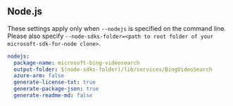 ## Node.js

These settings apply only when `--nodejs` is specified on the command line.
Please also specify `--node-sdks-folder=<path to root folder of your microsoft-sdk-for-node clone>`.

``` yaml $(nodejs)
nodejs:
  package-name: microsoft-bing-videosearch
  output-folder: $(node-sdks-folder)/lib/services/BingVideoSearch
  azure-arm: false
  generate-license-txt: true
  generate-package-json: true
  generate-readme-md: false
```
